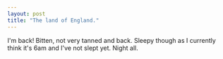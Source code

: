 ```yaml
---
layout: post
title: "The land of England."
---
```

I'm back! Bitten, not very tanned and back. Sleepy though as I currently think
it's 6am and I've not slept yet. Night all.

